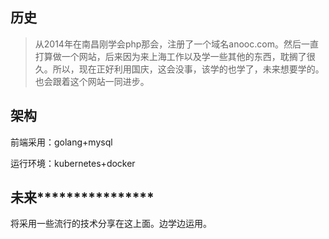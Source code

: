 ## 历史
> 从2014年在南昌刚学会php那会，注册了一个域名anooc.com。然后一直打算做一个网站，后来因为来上海工作以及学一些其他的东西，耽搁了很久。所以，现在正好利用国庆，这会没事，该学的也学了，未来想要学的。也会跟着这个网站一同进步。

## 架构
前端采用：golang+mysql

运行环境：kubernetes+docker

## 未来****************

将采用一些流行的技术分享在这上面。边学边运用。




